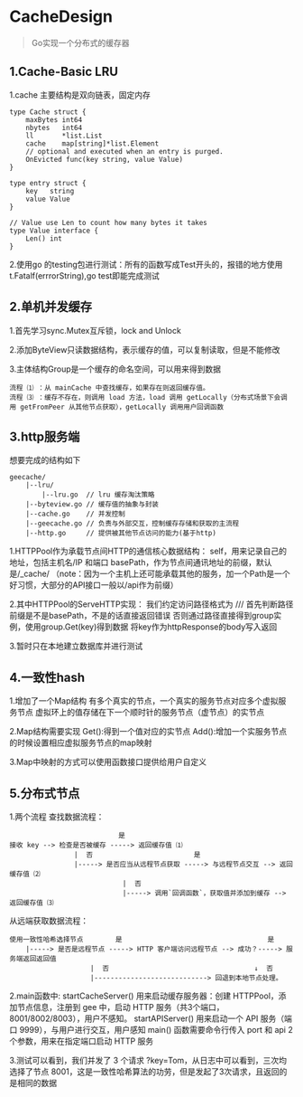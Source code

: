 # CacheDesign


> Go实现一个分布式的缓存器

## 1.Cache-Basic LRU

1.cache 主要结构是双向链表，固定内存
```
type Cache struct {
	maxBytes int64
	nbytes   int64
	ll       *list.List
	cache    map[string]*list.Element
	// optional and executed when an entry is purged.
	OnEvicted func(key string, value Value)
}

type entry struct {
	key   string
	value Value
}

// Value use Len to count how many bytes it takes
type Value interface {
	Len() int
}
```

2.使用go 的testing包进行测试：所有的函数写成Test开头的，报错的地方使用t.Fatalf(errrorString),go test即能完成测试

## 2.单机并发缓存

1.首先学习sync.Mutex互斥锁，lock and Unlock

2.添加ByteView只读数据结构，表示缓存的值，可以复制读取，但是不能修改

3.主体结构Group是一个缓存的命名空间，可以用来得到数据
```
流程 ⑴ ：从 mainCache 中查找缓存，如果存在则返回缓存值。
流程 ⑶ ：缓存不存在，则调用 load 方法，load 调用 getLocally（分布式场景下会调用 getFromPeer 从其他节点获取），getLocally 调用用户回调函数
```

## 3.http服务端

想要完成的结构如下
```
geecache/
    |--lru/
        |--lru.go  // lru 缓存淘汰策略
    |--byteview.go // 缓存值的抽象与封装
    |--cache.go    // 并发控制
    |--geecache.go // 负责与外部交互，控制缓存存储和获取的主流程
	|--http.go     // 提供被其他节点访问的能力(基于http)
```


1.HTTPPool作为承载节点间HTTP的通信核心数据结构：
self，用来记录自己的地址，包括主机名/IP 和端口
basePath，作为节点间通讯地址的前缀，默认是/_cache/
（note：因为一个主机上还可能承载其他的服务，加一个Path是一个好习惯，大部分的API接口一般以/api作为前缀）

2.其中HTTPPool的ServeHTTP实现：
我们约定访问路径格式为 /<basepath>/<groupname>/<key>
首先判断路径前缀是不是basePath，不是的话直接返回错误
否则通过路径直接得到group实例，使用group.Get(key)得到数据
将key作为httpResponse的body写入返回

3.暂时只在本地建立数据库并进行测试

## 4.一致性hash

1.增加了一个Map结构
有多个真实的节点，一个真实的服务节点对应多个虚拟服务节点
虚拟环上的值存储在下一个顺时针的服务节点（虚节点）的实节点

2.Map结构需要实现
Get():得到一个值对应的实节点
Add():增加一个实服务节点的时候设置相应虚拟服务节点的map映射

3.Map中映射的方式可以使用函数接口提供给用户自定义

## 5.分布式节点

1.两个流程
查找数据流程：
```
                           是
接收 key --> 检查是否被缓存 -----> 返回缓存值 ⑴
                |  否                         是
                |-----> 是否应当从远程节点获取 -----> 与远程节点交互 --> 返回缓存值 ⑵
                            |  否
                            |-----> 调用`回调函数`，获取值并添加到缓存 --> 返回缓存值 ⑶
```

从远端获取数据流程：
```
使用一致性哈希选择节点        是                                    是
    |-----> 是否是远程节点 -----> HTTP 客户端访问远程节点 --> 成功？-----> 服务端返回返回值
                    |  否                                    ↓  否
                    |----------------------------> 回退到本地节点处理。
```

2.main函数中:
startCacheServer() 用来启动缓存服务器：创建 HTTPPool，添加节点信息，注册到 gee 中，启动 HTTP 服务（共3个端口，8001/8002/8003），用户不感知。
startAPIServer() 用来启动一个 API 服务（端口 9999），与用户进行交互，用户感知
main() 函数需要命令行传入 port 和 api 2 个参数，用来在指定端口启动 HTTP 服务

3.测试可以看到，我们并发了 3 个请求 ?key=Tom，从日志中可以看到，三次均选择了节点 8001，这是一致性哈希算法的功劳，但是发起了3次请求，且返回的是相同的数据